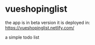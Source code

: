 # vueshopinglist
the app is in beta version
it is deployed in: https://vueshopinglist.netlify.com/

a simple todo list
